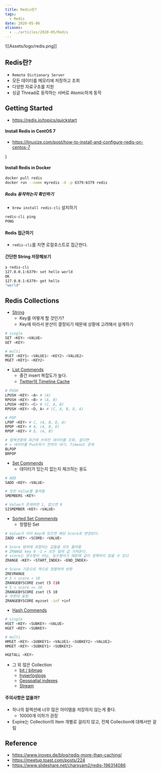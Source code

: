 ```yaml
---
title: Redis란?
tags:
  - Redis
date: 2020-05-06
aliases: 
  - ../articles/2020-05/Redis
---
```


![[Assets/logo/redis.png]]

## Redis란?
- `Remote Dictionary Server`
- 모든 데이터를 메모리에 저장하고 조회
- 다양한 자료구조를 지원
- 싱글 Thread로 동작하는 서버로 Atomic하게 동작

## Getting Started
- <https://redis.io/topics/quickstart>

#### Install Redis in CentOS 7
- https://linuxize.com/post/how-to-install-and-configure-redis-on-centos-7


} <!-- QZ -->
#### Install Redis in Docker

```bash
docker pull redis
docker run --name myredis -d -p 6379:6379 redis
```

##### Redis 동작하는지 확인하기
- `brew install redis-cli` 설치하기

```bash
redis-cli ping
PONG
```

#### Redis 접근하기
- `redis-cli`를 치면 로컬호스트로 접근한다.

#### 간단한 String 저장해보기
```bash
❯ redis-cli
127.0.0.1:6379> set hello world
OK
127.0.0.1:6379> get hello
"world"
```

## Redis Collections
- [String](https://redis.io/commands#string)
    - Key를 어떻게 할 것인가?
    - Key에 따라서 분산이 결정되기 때문에 상황에 고려해서 설계하기

```bash
# single
SET <KEY> <VALUE>
GET <KEY>

# multi
MSET <KEY1> <VALUE1> <KEY2> <VALUE2>
MGET <KEY1> <KEY2>
```

- [List Commends](https://redis.io/commands#list)
    - 중간 insert 복잡도가 높다.
    - [Twitter의 Timeline Cache](https://www.infoq.com/presentations/Real-Time-Delivery-Twitter/)

```bash
# PUSH
LPUSH <KEY> <A> # (A)
RPUSH <KEY> <B> # (A, B)
LPUSH <KEY> <C> # (C, A, B)
RPUSH <KEY> <D, A> # (C, A, B, D, A)

# POP
LPOP <KEY> # C, (A, B, D, A)
RPOP <KEY> # A, (A, B, D)
RPOP <KEY> # D, (A, B)

# 컬렉션중에 최근에 쓰여진 데이터를 조회, 없다면
# > 데이터를 Push하기 전까지 대기, Timeout 존재
BLPOP
BRPOP
```

- [Set Commends](https://redis.io/commands#set)
    - 데이터가 있는지 없는지 체크하는 용도

```bash
# ADD
SADD <KEY> <VALUE>

# 모든 Value를 돌려줌
SMEMBERS <KEY>

# Value가 존재하면 1, 없으면 0
SISMEMBER <KEY> <VALUE>
```

- [Sorted Set Commends](https://redis.io/commands#sorted_set)
    - 정렬된 Set

```bash
# Value가 이미 Key에 있으면 해당 Score로 변경된다.
ZADD <KEY> <SCORE> <VALUE>

# Score 범위에 포함되는 값들을 모두 돌려줌
# ZRANGE key 0 -1 > 모든 범위 값 가져온다.
# score는 정수형이 아님, 실수형이기 때문에 값이 정확하지 않을 수 있다
ZRANGE <KEY> <START_INDEX> <END_INDEX>

# Score 기준으로 역으로 정렬하여 반환
ZREVRANGE
# 5 < score < 10
ZRANGEBYSCORE zset (5 (10
# 5 < score <= 10
ZRANGEBYSCORE zset (5 10
# 무한대 표현
ZRANGEBYSCORE myzset -inf +inf
```

- [Hash Commends](https://redis.io/commands#hash)

```bash
# single
HSET <KEY> <SUBKEY> <VALUE>
HGET <KEY> <SUBKEY>

# multi
HMSET <KEY> <SUBKEY1> <VALUE1> <SUBKEY2> <VALUE2>
HMGET <KEY> <SUBKEY1> <SUBKEY2>

HGETALL <KEY>
```

- 그 외 많은 Collection
    - [bit / bitmap](https://redis.io/commands#hash)
    - [hyperloglogs](https://redis.io/commands#hyperloglog)
    - [Geospatial indexes](https://redis.io/commands#geo)
    - [Stream](https://redis.io/commands#stream)

#### 주의사항은 없을까?
- 하나의 컬렉션에 너무 많은 아이템을 저장하지 않는게 좋다.
    - 10000개 이하가 권장
- Expire는 Collection의 Item 개별로 걸리지 않고, 전체 Collection에 대해서만 걸림



## Reference
- <https://www.inovex.de/blog/redis-more-than-caching/>
- <https://meetup.toast.com/posts/224>
- <https://www.slideshare.net/charsyam2/redis-196314086>
